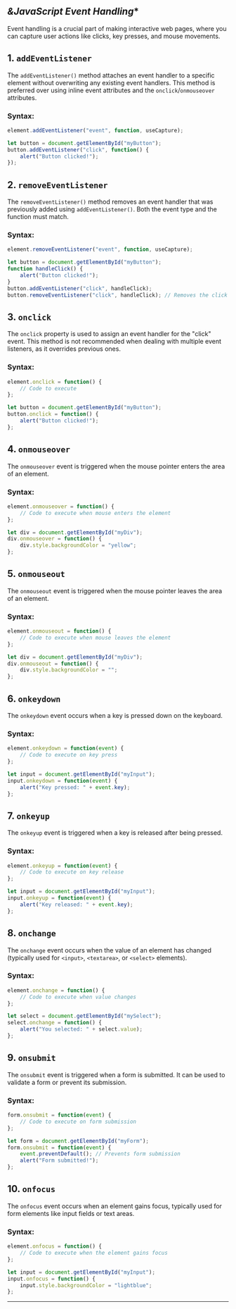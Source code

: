 
## *&JavaScript Event Handling**

Event handling is a crucial part of making interactive web pages, where you can capture user actions like clicks, key presses, and mouse movements.

## 1. `addEventListener`

The `addEventListener()` method attaches an event handler to a specific element without overwriting any existing event handlers. This method is preferred over using inline event attributes and the `onclick`/`onmouseover` attributes.

### Syntax:
```javascript
element.addEventListener("event", function, useCapture);
```

```javascript
let button = document.getElementById("myButton");
button.addEventListener("click", function() {
    alert("Button clicked!");
});
```

## 2. `removeEventListener`

The `removeEventListener()` method removes an event handler that was previously added using `addEventListener()`. Both the event type and the function must match.

### Syntax:
```javascript
element.removeEventListener("event", function, useCapture);
```

```javascript
let button = document.getElementById("myButton");
function handleClick() {
    alert("Button clicked!");
}
button.addEventListener("click", handleClick);
button.removeEventListener("click", handleClick); // Removes the click event listener
```

## 3. `onclick`

The `onclick` property is used to assign an event handler for the "click" event. This method is not recommended when dealing with multiple event listeners, as it overrides previous ones.

### Syntax:
```javascript
element.onclick = function() {
    // Code to execute
};
```

```javascript
let button = document.getElementById("myButton");
button.onclick = function() {
    alert("Button clicked!");
};
```

## 4. `onmouseover`

The `onmouseover` event is triggered when the mouse pointer enters the area of an element.

### Syntax:
```javascript
element.onmouseover = function() {
    // Code to execute when mouse enters the element
};
```

```javascript
let div = document.getElementById("myDiv");
div.onmouseover = function() {
    div.style.backgroundColor = "yellow";
};
```

## 5. `onmouseout`

The `onmouseout` event is triggered when the mouse pointer leaves the area of an element.

### Syntax:
```javascript
element.onmouseout = function() {
    // Code to execute when mouse leaves the element
};
```

```javascript
let div = document.getElementById("myDiv");
div.onmouseout = function() {
    div.style.backgroundColor = "";
};
```

## 6. `onkeydown`

The `onkeydown` event occurs when a key is pressed down on the keyboard.

### Syntax:
```javascript
element.onkeydown = function(event) {
    // Code to execute on key press
};
```

```javascript
let input = document.getElementById("myInput");
input.onkeydown = function(event) {
    alert("Key pressed: " + event.key);
};
```

## 7. `onkeyup`

The `onkeyup` event is triggered when a key is released after being pressed.

### Syntax:
```javascript
element.onkeyup = function(event) {
    // Code to execute on key release
};
```

```javascript
let input = document.getElementById("myInput");
input.onkeyup = function(event) {
    alert("Key released: " + event.key);
};
```

## 8. `onchange`

The `onchange` event occurs when the value of an element has changed (typically used for `<input>`, `<textarea>`, or `<select>` elements).

### Syntax:
```javascript
element.onchange = function() {
    // Code to execute when value changes
};
```

```javascript
let select = document.getElementById("mySelect");
select.onchange = function() {
    alert("You selected: " + select.value);
};
```

## 9. `onsubmit`

The `onsubmit` event is triggered when a form is submitted. It can be used to validate a form or prevent its submission.

### Syntax:
```javascript
form.onsubmit = function(event) {
    // Code to execute on form submission
};
```

```javascript
let form = document.getElementById("myForm");
form.onsubmit = function(event) {
    event.preventDefault(); // Prevents form submission
    alert("Form submitted!");
};
```

## 10. `onfocus`

The `onfocus` event occurs when an element gains focus, typically used for form elements like input fields or text areas.

### Syntax:
```javascript
element.onfocus = function() {
    // Code to execute when the element gains focus
};
```

```javascript
let input = document.getElementById("myInput");
input.onfocus = function() {
    input.style.backgroundColor = "lightblue";
};
```

---
